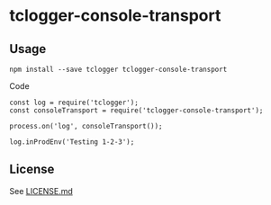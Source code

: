 # tclogger-console-transport

## Usage

```
npm install --save tclogger tclogger-console-transport
```

Code
```
const log = require('tclogger');
const consoleTransport = require('tclogger-console-transport');

process.on('log', consoleTransport());

log.inProdEnv('Testing 1-2-3');
```

## License

See [LICENSE.md](https://github.com/tcort/tclogformat/blob/master/LICENCE.md)
